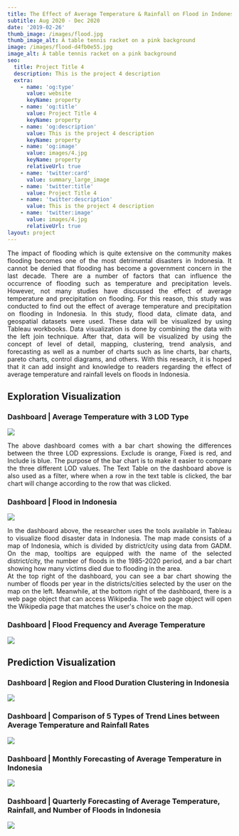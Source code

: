 ```yaml
---
title: The Effect of Average Temperature & Rainfall on Flood in Indonesia
subtitle: Aug 2020 - Dec 2020
date: '2019-02-26'
thumb_image: /images/flood.jpg
thumb_image_alt: A table tennis racket on a pink background
image: /images/flood-d4fb0e55.jpg
image_alt: A table tennis racket on a pink background
seo:
  title: Project Title 4
  description: This is the project 4 description
  extra:
    - name: 'og:type'
      value: website
      keyName: property
    - name: 'og:title'
      value: Project Title 4
      keyName: property
    - name: 'og:description'
      value: This is the project 4 description
      keyName: property
    - name: 'og:image'
      value: images/4.jpg
      keyName: property
      relativeUrl: true
    - name: 'twitter:card'
      value: summary_large_image
    - name: 'twitter:title'
      value: Project Title 4
    - name: 'twitter:description'
      value: This is the project 4 description
    - name: 'twitter:image'
      value: images/4.jpg
      relativeUrl: true
layout: project
---
```

<div align="justify">
The impact of flooding which is quite extensive on the community makes flooding becomes one of the most detrimental disasters in Indonesia. It cannot be denied that flooding has become a government concern in the last decade. There are a number of factors that can influence the occurrence of flooding such as temperature and precipitation levels. However, not many studies have discussed the effect of average temperature and precipitation on flooding. For this reason, this study was conducted to find out the effect of average temperature and precipitation on flooding in Indonesia. In this study, flood data, climate data, and geospatial datasets were used. These data will be visualized by using Tableau workbooks. Data visualization is done by combining the data with the left join technique. After that, data will be visualized by using the concept of level of detail, mapping, clustering, trend analysis, and forecasting as well as a number of charts such as line charts, bar charts, pareto charts, control diagrams, and others. With this research, it is hoped that it can add insight and knowledge to readers regarding the effect of average temperature and rainfall levels on floods in Indonesia.
</div>

## Exploration Visualization

### Dashboard | Average Temperature with 3 LOD Type

![](/images/Das1.png)
<div align="justify">
The above dashboard comes with a bar chart showing the differences between the three LOD expressions. Exclude is orange, Fixed is red, and Include is blue. The purpose of the bar chart is to make it easier to compare the three different LOD values. The Text Table on the dashboard above is also used as a filter, where when a row in the text table is clicked, the bar chart will change according to the row that was clicked.
</div>

### Dashboard | Flood in Indonesia

![](/images/Das2.png)

<div align="justify">
In the dashboard above, the researcher uses the tools available in Tableau to visualize flood disaster data in Indonesia. The map made consists of a map of Indonesia, which is divided by district/city using data from GADM. On the map, tooltips are equipped with the name of the selected district/city, the number of floods in the 1985-2020 period, and a bar chart showing how many victims died due to flooding in the area.
<br>
At the top right of the dashboard, you can see a bar chart showing the number of floods per year in the districts/cities selected by the user on the map on the left. Meanwhile, at the bottom right of the dashboard, there is a web page object that can access Wikipedia. The web page object will open the Wikipedia page that matches the user's choice on the map.
</div>

### Dashboard | Flood Frequency and Average Temperature
&#xA;![](/images/Das3.png)

## Prediction Visualization

### Dashboard | Region and Flood Duration Clustering in Indonesia

![](/images/Das4.png)

### Dashboard | Comparison of 5 Types of Trend Lines between Average Temperature and Rainfall Rates

![](/images/Das5-1f9e4bef.png)

### Dashboard | Monthly Forecasting of Average Temperature in Indonesia

![](/images/Das6.png)

### Dashboard | Quarterly Forecasting of Average Temperature, Rainfall, and Number of Floods in Indonesia

![](/images/Das7.png)

